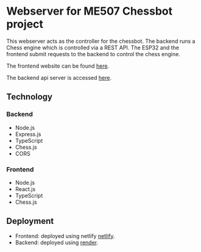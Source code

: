 # Webserver for ME507 Chessbot project
This webserver acts as the controller for the chessbot. The backend runs a Chess engine which is controlled via a REST API. The ESP32 and the frontend submit requests to the backend to control the chess engine.

The frontend website can be found [here](https://me507-chessbot.netlify.app).

The backend api server is accessed [here](https://chessbotapi.onrender.com).

## Technology
### Backend
- Node.js
- Express.js
- TypeScript
- Chess.js
- CORS

### Frontend
- Node.js
- React.js
- TypeScript
- Chess.js

## Deployment
- Frontend: deployed using netlify [netlify](https://www.netlify.com).
- Backend: deployed using [render](https://render.com).
